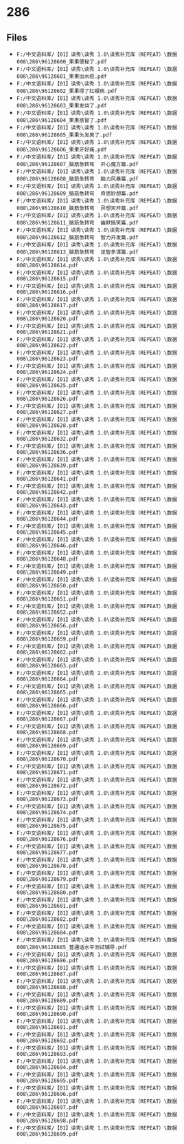 # 286

## Files

- `F:/中文语料库/【01】读秀\读秀 1.0\读秀补充库（REPEAT）\数据008\286\96128600_果果便秘了.pdf`
- `F:/中文语料库/【01】读秀\读秀 1.0\读秀补充库（REPEAT）\数据008\286\96128601_果果出水痘.pdf`
- `F:/中文语料库/【01】读秀\读秀 1.0\读秀补充库（REPEAT）\数据008\286\96128602_果果得了红眼病.pdf`
- `F:/中文语料库/【01】读秀\读秀 1.0\读秀补充库（REPEAT）\数据008\286\96128603_果果发烧了.pdf`
- `F:/中文语料库/【01】读秀\读秀 1.0\读秀补充库（REPEAT）\数据008\286\96128604_果果感冒了.pdf`
- `F:/中文语料库/【01】读秀\读秀 1.0\读秀补充库（REPEAT）\数据008\286\96128605_果果头发臭了.pdf`
- `F:/中文语料库/【01】读秀\读秀 1.0\读秀补充库（REPEAT）\数据008\286\96128606_果果牙好痛.pdf`
- `F:/中文语料库/【01】读秀\读秀 1.0\读秀补充库（REPEAT）\数据008\286\96128607_脑筋急转弯  开心魔方篇.pdf`
- `F:/中文语料库/【01】读秀\读秀 1.0\读秀补充库（REPEAT）\数据008\286\96128608_脑筋急转弯  脑力风暴篇.pdf`
- `F:/中文语料库/【01】读秀\读秀 1.0\读秀补充库（REPEAT）\数据008\286\96128609_脑筋急转弯  奇思妙想篇.pdf`
- `F:/中文语料库/【01】读秀\读秀 1.0\读秀补充库（REPEAT）\数据008\286\96128610_脑筋急转弯  异想天开篇.pdf`
- `F:/中文语料库/【01】读秀\读秀 1.0\读秀补充库（REPEAT）\数据008\286\96128611_脑筋急转弯  幽默搞笑篇.pdf`
- `F:/中文语料库/【01】读秀\读秀 1.0\读秀补充库（REPEAT）\数据008\286\96128612_脑筋急转弯  智力开发篇.pdf`
- `F:/中文语料库/【01】读秀\读秀 1.0\读秀补充库（REPEAT）\数据008\286\96128613_脑筋急转弯  足智多谋篇.pdf`
- `F:/中文语料库/【01】读秀\读秀 1.0\读秀补充库（REPEAT）\数据008\286\96128614.pdf`
- `F:/中文语料库/【01】读秀\读秀 1.0\读秀补充库（REPEAT）\数据008\286\96128615.pdf`
- `F:/中文语料库/【01】读秀\读秀 1.0\读秀补充库（REPEAT）\数据008\286\96128616.pdf`
- `F:/中文语料库/【01】读秀\读秀 1.0\读秀补充库（REPEAT）\数据008\286\96128617.pdf`
- `F:/中文语料库/【01】读秀\读秀 1.0\读秀补充库（REPEAT）\数据008\286\96128620.pdf`
- `F:/中文语料库/【01】读秀\读秀 1.0\读秀补充库（REPEAT）\数据008\286\96128621.pdf`
- `F:/中文语料库/【01】读秀\读秀 1.0\读秀补充库（REPEAT）\数据008\286\96128622.pdf`
- `F:/中文语料库/【01】读秀\读秀 1.0\读秀补充库（REPEAT）\数据008\286\96128623.pdf`
- `F:/中文语料库/【01】读秀\读秀 1.0\读秀补充库（REPEAT）\数据008\286\96128624.pdf`
- `F:/中文语料库/【01】读秀\读秀 1.0\读秀补充库（REPEAT）\数据008\286\96128625.pdf`
- `F:/中文语料库/【01】读秀\读秀 1.0\读秀补充库（REPEAT）\数据008\286\96128626.pdf`
- `F:/中文语料库/【01】读秀\读秀 1.0\读秀补充库（REPEAT）\数据008\286\96128627.pdf`
- `F:/中文语料库/【01】读秀\读秀 1.0\读秀补充库（REPEAT）\数据008\286\96128628.pdf`
- `F:/中文语料库/【01】读秀\读秀 1.0\读秀补充库（REPEAT）\数据008\286\96128632.pdf`
- `F:/中文语料库/【01】读秀\读秀 1.0\读秀补充库（REPEAT）\数据008\286\96128636.pdf`
- `F:/中文语料库/【01】读秀\读秀 1.0\读秀补充库（REPEAT）\数据008\286\96128639.pdf`
- `F:/中文语料库/【01】读秀\读秀 1.0\读秀补充库（REPEAT）\数据008\286\96128641.pdf`
- `F:/中文语料库/【01】读秀\读秀 1.0\读秀补充库（REPEAT）\数据008\286\96128642.pdf`
- `F:/中文语料库/【01】读秀\读秀 1.0\读秀补充库（REPEAT）\数据008\286\96128643.pdf`
- `F:/中文语料库/【01】读秀\读秀 1.0\读秀补充库（REPEAT）\数据008\286\96128644.pdf`
- `F:/中文语料库/【01】读秀\读秀 1.0\读秀补充库（REPEAT）\数据008\286\96128645.pdf`
- `F:/中文语料库/【01】读秀\读秀 1.0\读秀补充库（REPEAT）\数据008\286\96128646.pdf`
- `F:/中文语料库/【01】读秀\读秀 1.0\读秀补充库（REPEAT）\数据008\286\96128648.pdf`
- `F:/中文语料库/【01】读秀\读秀 1.0\读秀补充库（REPEAT）\数据008\286\96128649.pdf`
- `F:/中文语料库/【01】读秀\读秀 1.0\读秀补充库（REPEAT）\数据008\286\96128650.pdf`
- `F:/中文语料库/【01】读秀\读秀 1.0\读秀补充库（REPEAT）\数据008\286\96128651.pdf`
- `F:/中文语料库/【01】读秀\读秀 1.0\读秀补充库（REPEAT）\数据008\286\96128652.pdf`
- `F:/中文语料库/【01】读秀\读秀 1.0\读秀补充库（REPEAT）\数据008\286\96128656.pdf`
- `F:/中文语料库/【01】读秀\读秀 1.0\读秀补充库（REPEAT）\数据008\286\96128659.pdf`
- `F:/中文语料库/【01】读秀\读秀 1.0\读秀补充库（REPEAT）\数据008\286\96128662.pdf`
- `F:/中文语料库/【01】读秀\读秀 1.0\读秀补充库（REPEAT）\数据008\286\96128663.pdf`
- `F:/中文语料库/【01】读秀\读秀 1.0\读秀补充库（REPEAT）\数据008\286\96128664.pdf`
- `F:/中文语料库/【01】读秀\读秀 1.0\读秀补充库（REPEAT）\数据008\286\96128665.pdf`
- `F:/中文语料库/【01】读秀\读秀 1.0\读秀补充库（REPEAT）\数据008\286\96128666.pdf`
- `F:/中文语料库/【01】读秀\读秀 1.0\读秀补充库（REPEAT）\数据008\286\96128667.pdf`
- `F:/中文语料库/【01】读秀\读秀 1.0\读秀补充库（REPEAT）\数据008\286\96128668.pdf`
- `F:/中文语料库/【01】读秀\读秀 1.0\读秀补充库（REPEAT）\数据008\286\96128669.pdf`
- `F:/中文语料库/【01】读秀\读秀 1.0\读秀补充库（REPEAT）\数据008\286\96128670.pdf`
- `F:/中文语料库/【01】读秀\读秀 1.0\读秀补充库（REPEAT）\数据008\286\96128671.pdf`
- `F:/中文语料库/【01】读秀\读秀 1.0\读秀补充库（REPEAT）\数据008\286\96128672.pdf`
- `F:/中文语料库/【01】读秀\读秀 1.0\读秀补充库（REPEAT）\数据008\286\96128673.pdf`
- `F:/中文语料库/【01】读秀\读秀 1.0\读秀补充库（REPEAT）\数据008\286\96128674.pdf`
- `F:/中文语料库/【01】读秀\读秀 1.0\读秀补充库（REPEAT）\数据008\286\96128675.pdf`
- `F:/中文语料库/【01】读秀\读秀 1.0\读秀补充库（REPEAT）\数据008\286\96128676.pdf`
- `F:/中文语料库/【01】读秀\读秀 1.0\读秀补充库（REPEAT）\数据008\286\96128677.pdf`
- `F:/中文语料库/【01】读秀\读秀 1.0\读秀补充库（REPEAT）\数据008\286\96128678.pdf`
- `F:/中文语料库/【01】读秀\读秀 1.0\读秀补充库（REPEAT）\数据008\286\96128679.pdf`
- `F:/中文语料库/【01】读秀\读秀 1.0\读秀补充库（REPEAT）\数据008\286\96128680.pdf`
- `F:/中文语料库/【01】读秀\读秀 1.0\读秀补充库（REPEAT）\数据008\286\96128681.pdf`
- `F:/中文语料库/【01】读秀\读秀 1.0\读秀补充库（REPEAT）\数据008\286\96128682.pdf`
- `F:/中文语料库/【01】读秀\读秀 1.0\读秀补充库（REPEAT）\数据008\286\96128684.pdf`
- `F:/中文语料库/【01】读秀\读秀 1.0\读秀补充库（REPEAT）\数据008\286\96128685_普通话水平测试辅导.pdf`
- `F:/中文语料库/【01】读秀\读秀 1.0\读秀补充库（REPEAT）\数据008\286\96128686.pdf`
- `F:/中文语料库/【01】读秀\读秀 1.0\读秀补充库（REPEAT）\数据008\286\96128687.pdf`
- `F:/中文语料库/【01】读秀\读秀 1.0\读秀补充库（REPEAT）\数据008\286\96128688.pdf`
- `F:/中文语料库/【01】读秀\读秀 1.0\读秀补充库（REPEAT）\数据008\286\96128689.pdf`
- `F:/中文语料库/【01】读秀\读秀 1.0\读秀补充库（REPEAT）\数据008\286\96128690.pdf`
- `F:/中文语料库/【01】读秀\读秀 1.0\读秀补充库（REPEAT）\数据008\286\96128691.pdf`
- `F:/中文语料库/【01】读秀\读秀 1.0\读秀补充库（REPEAT）\数据008\286\96128692.pdf`
- `F:/中文语料库/【01】读秀\读秀 1.0\读秀补充库（REPEAT）\数据008\286\96128693.pdf`
- `F:/中文语料库/【01】读秀\读秀 1.0\读秀补充库（REPEAT）\数据008\286\96128694.pdf`
- `F:/中文语料库/【01】读秀\读秀 1.0\读秀补充库（REPEAT）\数据008\286\96128695.pdf`
- `F:/中文语料库/【01】读秀\读秀 1.0\读秀补充库（REPEAT）\数据008\286\96128696.pdf`
- `F:/中文语料库/【01】读秀\读秀 1.0\读秀补充库（REPEAT）\数据008\286\96128697.pdf`
- `F:/中文语料库/【01】读秀\读秀 1.0\读秀补充库（REPEAT）\数据008\286\96128698.pdf`
- `F:/中文语料库/【01】读秀\读秀 1.0\读秀补充库（REPEAT）\数据008\286\96128699.pdf`
